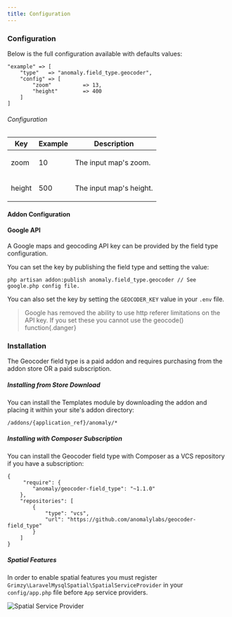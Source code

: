 ```yaml
---
title: Configuration
---
```


### Configuration

Below is the full configuration available with defaults values:

    "example" => [
        "type"   => "anomaly.field_type.geocoder",
        "config" => [
            "zoom"          => 13,
            "height"        => 400
        ]
    ]

###### Configuration

<table class="table table-bordered table-striped">

<thead>

<tr>

<th>Key</th>

<th>Example</th>

<th>Description</th>

</tr>

</thead>

<tbody>

<tr>

<td>

zoom

</td>

<td>

10

</td>

<td>

The input map's zoom.

</td>

</tr>

<tr>

<td>

height

</td>

<td>

500

</td>

<td>

The input map's height.

</td>

</tr>

</tbody>

</table>


#### Addon Configuration

#### Google API

A Google maps and geocoding API key can be provided by the field type configuration.

You can set the key by publishing the field type and setting the value:

    php artisan addon:publish anomaly.field_type.geocoder // See google.php config file.

You can also set the key by setting the `GEOCODER_KEY` value in your `.env` file.
> Google has removed the ability to use http referer limitations on the API key. If you set these you cannot use the geocode() function{.danger}


### Installation

The Geocoder field type is a paid addon and requires purchasing from the addon store OR a paid subscription.

##### Installing from Store Download

You can install the Templates module by downloading the addon and placing it within your site's addon directory:

    /addons/{application_ref}/anomaly/*

##### Installing with Composer Subscription

You can install the Geocoder field type with Composer as a VCS repository if you have a subscription:

    {
         "require": {
            "anomaly/geocoder-field_type": "~1.1.0"
        },
        "repositories": [
            {
                "type": "vcs",
                "url": "https://github.com/anomalylabs/geocoder-field_type"
            }
        ]
    }

##### Spatial Features

In order to enable spatial features you must register `Grimzy\LaravelMysqlSpatial\SpatialServiceProvider` in your `config/app.php` file before `App` service providers.

![Spatial Service Provider](/files/documentation/geocoder-field_type-spatial-service-provider.jpg "Spatial Service Provider")
